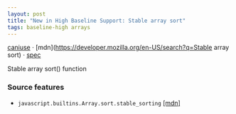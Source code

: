 ```yaml
---
layout: post
title: "New in High Baseline Support: Stable array sort"
tags: baseline-high arrays
---
```


[caniuse](https://caniuse.com/?search=stable-array-sort) · [mdn](https://developer.mozilla.org/en-US/search?q=Stable array sort) · [spec](https://tc39.es/ecma262/multipage/indexed-collections.html#sec-array.prototype.sort)

Stable array sort() function

### Source features

- ``javascript.builtins.Array.sort.stable_sorting`` [[mdn]](https://developer.mozilla.org/en-US/search?q=javascript.builtins.Array.sort.stable_sorting)
